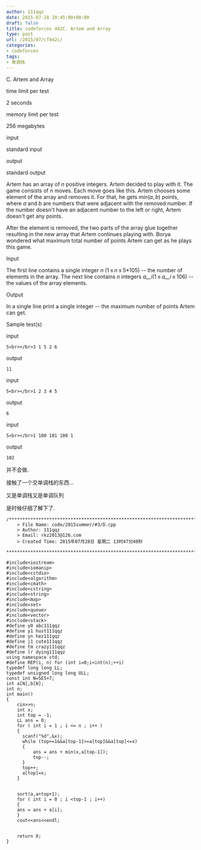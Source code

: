 ```yaml
---
author: 111qqz
date: 2015-07-28 20:45:00+00:00
draft: false
title: codeforces 442C. Artem and Array
type: post
url: /2015/07/cf442c/
categories:
- codeforces
tags:
- 单调栈
---
```

















C. Artem and Array







time limit per test


2 seconds







memory limit per test


256 megabytes







input


standard input







output


standard output










Artem has an array of _n_ positive integers. Artem decided to play with it. The game consists of _n_ moves. Each move goes like this. Artem chooses some element of the array and removes it. For that, he gets _min_(_a_, _b_) points, where _a_ and _b_ are numbers that were adjacent with the removed number. If the number doesn't have an adjacent number to the left or right, Artem doesn't get any points.




After the element is removed, the two parts of the array glue together resulting in the new array that Artem continues playing with. Borya wondered what maximum total number of points Artem can get as he plays this game.










Input




The first line contains a single integer _n_ (1 ≤ _n_ ≤ 5*105) -- the number of elements in the array. The next line contains _n_ integers _a__i_(1 ≤ _a__i_ ≤ 106) -- the values of the array elements.










Output




In a single line print a single integer -- the maximum number of points Artem can get.










Sample test(s)










input



    
    5<br></br>3 1 5 2 6










output



    
    11










input



    
    5<br></br>1 2 3 4 5










output



    
    6










input



    
    5<br></br>1 100 101 100 1










output



    
    102










并不会做.




接触了一个交单调栈的东西...




又是单调栈又是单调队列




是时候仔细了解下了.


 

    
    /*************************************************************************
    	> File Name: code/2015summer/#3/D.cpp
    	> Author: 111qqz
    	> Email: rkz2013@126.com 
    	> Created Time: 2015年07月28日 星期二 13时47分48秒
     ************************************************************************/
    
    #include<iostream>
    #include<iomanip>
    #include<cstdio>
    #include<algorithm>
    #include<cmath>
    #include<cstring>
    #include<string>
    #include<map>
    #include<set>
    #include<queue>
    #include<vector>
    #include<stack>
    #define y0 abc111qqz
    #define y1 hust111qqz
    #define yn hez111qqz
    #define j1 cute111qqz
    #define tm crazy111qqz
    #define lr dying111qqz
    using namespace std;
    #define REP(i, n) for (int i=0;i<int(n);++i)  
    typedef long long LL;
    typedef unsigned long long ULL;
    const int N=5E5+7;
    int a[N],b[N];
    int n;
    int main()
    {
        cin>>n;
        int x;
        int top = -1;
        LL ans = 0;
        for ( int i = 1 ; i <= n ; i++ )
        {
    	  scanf("%d",&x);
    	  while (top>=1&&a[top-1]>=a[top]&&a[top]<=x)
    	  {
    	      ans = ans + min(x,a[top-1]);
    	      top--;
    	  }
    	  top++;
    	  a[top]=x;
        }                                                        
    
    
        sort(a,a+top+1);
        for ( int i = 0 ; i <top-1 ; i++)
        {
    	ans = ans + a[i];
        }
        cout<<ans<<endl;
        
      
    	return 0;
    }
    



